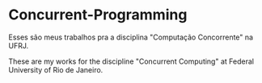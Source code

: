 # Concurrent-Programming

Esses são meus trabalhos pra a disciplina "Computação Concorrente" na UFRJ.



These are my works for the discipline "Concurrent Computing" at Federal University of Rio de Janeiro.
